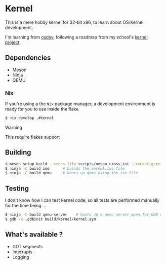 # Kernel

This is a mere hobby kernel for 32-bit x86, to learn about OS/Kernel development.

I'm learning from [osdev](www.osdev.org), following a roadmap from my school's [kernel project](https://k.lse.epita.fr/getting_started/dependencies.html).

## Dependencies

* Meson
* Ninja
* QEMU

### Nix

If you're using a the `Nix` package manager, a development environment is ready for you to use inside the flake.

```bash
$ nix develop .#kernel
```

> [!WARNING]
>
> This require flakes support

## Building

```bash
$ meson setup build --cross-file scripts/meson_cross.ini --reconfigure [-Dbuildtype=debug]
$ ninja -C build iso      # builds the kernel.iso file
$ ninja -C build qemu     # boots up qemu using the iso file
```

## Testing

I don't know how I can test kernel code, so all tests are performed manually for the time being ...


```bash
$ ninja -C build qemu-server    # boots up a qemu server open for GDB connections
$ gdb -x .gdbinit build/kernel/kernel.sym
```

## What's available ?

- GDT segments
- Interrupts
- Logging
